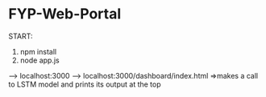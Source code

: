 
# FYP-Web-Portal

START: 
1. npm install
2. node app.js

--> localhost:3000
--> localhost:3000/dashboard/index.html =>makes a call to LSTM model and prints its output at the top

